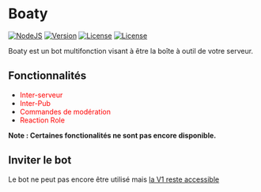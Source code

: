 # Boaty

[![NodeJS](https://img.shields.io/badge/Node-v10.15.3-informational.svg?style=flat)](https://nodejs.org/fr/)
[![Version](https://img.shields.io/badge/Version-1.O-orange.svg?style=flat)](https://github.com/PodyDev/Boaty/)
[![License](https://img.shields.io/badge/License-MIT-lightgrey.svg?style=flat)](https://github.com/PodyDev/Boaty/blob/master/LICENSE)
[![License](https://img.shields.io/badge/Status-Work%20In%20Progress-red.svg?style=flat)](https://github.com/PodyDev/Boaty)

Boaty est un bot multifonction visant à être la boîte à outil de votre serveur.

## Fonctionnalités

* <font color="red">Inter-serveur </font>
* <font color="red">Inter-Pub</font>
* <font color="red">Commandes de modération </font>
* <font color="red">Reaction Role</font>

**Note : Certaines fonctionalités ne sont pas encore disponible.**

## Inviter le bot

Le bot ne peut pas encore être utilisé mais [la V1 reste accessible](https://discordapp.com/oauth2/authorize?client_id=555076841652748308&scope=bot&permissions=8)
